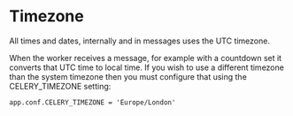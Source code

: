 # Timezone

All times and dates, internally and in messages uses the UTC timezone.

When the worker receives a message, for example with a countdown set it converts that UTC time to local time. If you wish to use a different timezone than the system timezone then you must configure that using the CELERY_TIMEZONE setting:

```
app.conf.CELERY_TIMEZONE = 'Europe/London'
```
